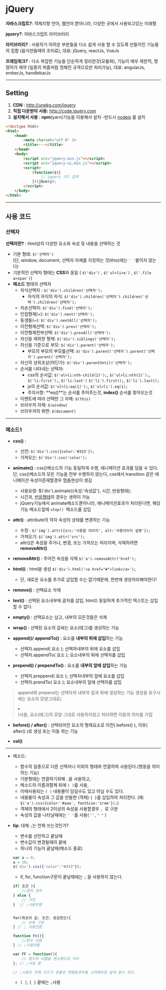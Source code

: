 # jQuery

**자바스크립트?**: 객체지향 언어, 웹언어 뿐아니라, 다양한 곳에서 사용되고있는 미래형

**jquery?**: 자바스크립트 라이브러리

**라이브러리?** : 사용하기 어려운 부분들을 다소 쉽게 사용 할 수 있도록 만들어진 기능들의 집합
(음식만들때의 조미료), 대표: jQuery, reactJs, VueJs

**프레임워크?** : 다소 복잡한 기능들 단순하게 정리한것(모듈화), 기능이 매우 제한적, 명령어가 제약
(일종의 퍼즐처럼 정해진 규격으로만 처리가능), 대표: angularJs, emberJs, handlebarJs

---

## Setting

1.  **CDN** : http://unpkg.com/jquery
2. **직접 다운받아 사용:** http://code.jquery.com
3. **설치해서 사용** : **npm**(yarn)기능을 이용해서 설치 -반드시 [nodejs](http://nodejs.org) 를 설치



```html
<!doctype html>
<html>
    <head>
        <meta charset="utf-8" />
        <title>---</title>
    </head>
    <body>
        <script src="jquery.min.js"></script>
        <script src="jquery-ui.min.js"></script>
        <script>
            (function($){
                // jquery 코드 입력
            })(jQuery);
        </script>
    </body>
</html>
```



---

## 사용 코드

### 선택자

**선택자란?** : html상의 다양한 요소와 속성 및 내용을 선택하는 것

- 기본 형태:  `$('선택자')`  
  (단, window, document, 선택자 자체를 지칭하는 것(this)에는 `' '`붙이지 않는다)
- 기본적인 선택자 형태는 **CSS**와 동일
  ( `$('div')`  ,  `$('ul>li>a')` , `$('.file a>span')`)
- **메소드** 형태의 선택자
  - 자식선택자 : `$('div').children('선택자');`
    - 자식의 자식의 자식: `$('div').children('선택자').children('선택').children('선택자');`
  - 자손선택자: `$('div').find('선택자');`
  - 인접형제(+): `$('div').next('선택자');`
  - 동생들(~): `$('div').nextAll('선택자');`
  - 이전형제선택: `$('div').prev('선택자');`
  - 이전형제전부선택: `$('div').prevAll('선택자');`
  - 자신을 제외한 형제:  `$('div').siblings('선택자');`
  - 자신을 기준으로 부모:  `$('div').parent('선택자');`
    - 부모의 부모의 부모를선택:  `$('div').parent('선택자').parent('선택자').parent('선택자');`
  - 자신의 상위조상(어딘가): `$('div').parentUntil('선택자');`
  - 순서를 나타내는 선택자:
    - css의 순서값: `$('ul>li:nth-child(2)');`,  `$('ul>li:nth(2)');`,  `$('li:first');`,  `$('li:last')`
      `$('li').first();`, `$('li').last();`
    - js의 순서값:  `$('ul>li:eq(1)');`, `$('ul>li').eq(1);`
    - 주의사항: **eq()**는  순서를 주어주는것, **index()** 순서를 찾아오는것
  - 이벤트에 따라 선택한 그 자체: `$(this)`
  - 브라우저 자체: `$(window)` 
  - 브라우저의 화면: `$(document)`

---

### 메소드1

- **css()** :  

  - 선언: `$('div').css({color:'#333'});`
  - 가져오는: `$('div').css('color');`
- **animate()** : css()메소드의 기능 동일하게 수행, 애니메이션 효과를 담을 수 있다.
  단, css()메소드의 모든 기능을 전부 수행하지 않는다, css에서 transition 같은 애니메이션 속성이존재할경우 멈춤현상이 생김

  - 사용요령: $('div').animate({속성:'속성값'}, 시간, 반응형태);
  - 시간과, [반응형태](https://easings.net/ko)의 경우는 생략이 가능
  - jQuery기능에서 animate메소드뿐아니라, 애니메이션효과가 처리된다면, 
    해당기능 메소드앞에 `stop() `메소드를 삽입
- **attr()** : attribute의 약자 속성의 상태를 변경하는 기능

  - 수정 : `$('img').attr({src:'사용할 이미지', alt:'사용이미지 설명'});`
  - 가져오기: `$('img').attr('src');`
  - attr()은 속성을 주거나, 변경, 또는 가져오는 처리이며, 삭제하려면 **removeAttr()**
- **removeAttr()** : 주어진 속성을 삭제 `$('a').removeAttr('href');`
- **html()** : html을 생성 `$('div').html('<a href="#">link</a>');`

  - 단, 새로운 요소를 추가로 삽입할 수는 없기때문에, 한번에 생성처리해야한다!
- **remove()** : 선택요소 삭제
- **text()** : 선택된 요소내부에 글자를 삽입, html() 동일하게 추가적인 텍스트는 삽입할 수 없다.
- **empty()** : 선택요소는 남고, 내부의 모든것들은 삭제
- **wrap()** : 선택된 요소의 감싸는 요소(태그)를 생성하는 기능
- **append()/ appendTo()** :  요소를 **내부의 뒤에 삽입**하는 기능

  - 선택자.append( 요소 );   선택자내부의 뒤에 요소를 삽입
  - 선택자.appendTo( 요소 );  요소내부의 뒤에 선택자를 삽입
- **prepend() / prependTo()** : 요소를 **내부의 앞에 삽입**하는 기능

  - 선택자.preppend( 요소 );   선택자내부의 앞에 요소를 삽입
  - 선택자.prendTo( 요소 );   요소내부의 앞에 선택자를 삽입

> append와  prepend는 선택자의 내부의 앞과 뒤에 생성하는 기능
> 생성을 요구시에는 요소의 모양그대로( <li></li> )사용,
> 요소(태그)의 모양 그대로 사용하지않고  처리하면 이동의 의미를 가짐

- **before() / after()** : 
  선택되어진 요소의 형제요소로 이전( before() ), 
  이후( after() )로 생성 또는 이동 하는 기능

- **val()**





---

* 메소드: 

  * 함수의 일종으로 다른 선택자나 이외의 형태와 연결하여 사용된다.(행동을 의미하는 기능)
  * 기본형태는 연결하기위해 `.`을 사용하고, 
  * 메소드의 이름과함께 뒤에 `( )`를 사용, 
  * 이때사용되는 `( )` 내용물이 담길수도 있고 아닐 수도 있다.
  * 내용물이 속성과 그 값을 만들면 (객체) `{ }`를 삽입하여 처리한다.
    (예:  `$('a').css({color:'#aaa', fontSize:'1rem'});`)
  * 객체의 형태에서 2이상의 속성을 사용할경우 `, `로 구분
  * 속성의 값을 나타날때에는 `' '`를 사용( `''`, `" "` )

* **tip**: 대체 `;`는 언제 쓰는것인가?

  - 변수를 선언하고 끝날때
  - 변수값이 변경될때의 끝에
  - 하나의 기능이 끝날때(메소드 종료)

  ```js
  var a = 0;
  a = 10;
  $('div').css({'color':"#333"});
  ```

  - if, for, function구문이 끝날때에는 `;` 을 사용하지 않는다.

  ```js
  if( 조건 ){
      //참의 경우
  } else {
      // 거짓
  }  // ;사용안함
  
  
  for(최초의 값; 조건; 증감연산){
      // 반복 구문
  } // ; 사용안함
  
  function Fn(){
      //함수 내용
  } // ;사용안함
  
  var FF = function(){
      // 함수의 이름을 변수명으로 처리
  }; // ;사용 함
  
  // ;사용은 천체 코드가 한줄로 변했을경우를 고려해보면 쉽게 알수 있다.
  ```

  - `[ ]`, `{ }` 끝에는 `;`사용









